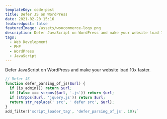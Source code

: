 ```yaml
---
templateKey: code-post
title: Defer JS on WordPress
date: 2021-02-20 15:16
featuredpost: false
featuredImage: /assets/woocommerce-logo.png
description: Defer JavaScript on WordPress and make your website load 10x faster.
tags:
  - Web Development
  - PHP
  - WordPress
  - JavaScript
---
```


Defer JavaScript on WordPress and make your website load 10x faster.

```php
// Defer JS
function defer_parsing_of_js($url) {
  if (is_admin()) return $url;
  if (false === strpos($url, '.js')) return $url;
  if (strpos($url, 'jquery.js')) return $url;
  return str_replace(' src', ' defer src', $url);
}
add_filter('script_loader_tag', 'defer_parsing_of_js', 10);`
```
